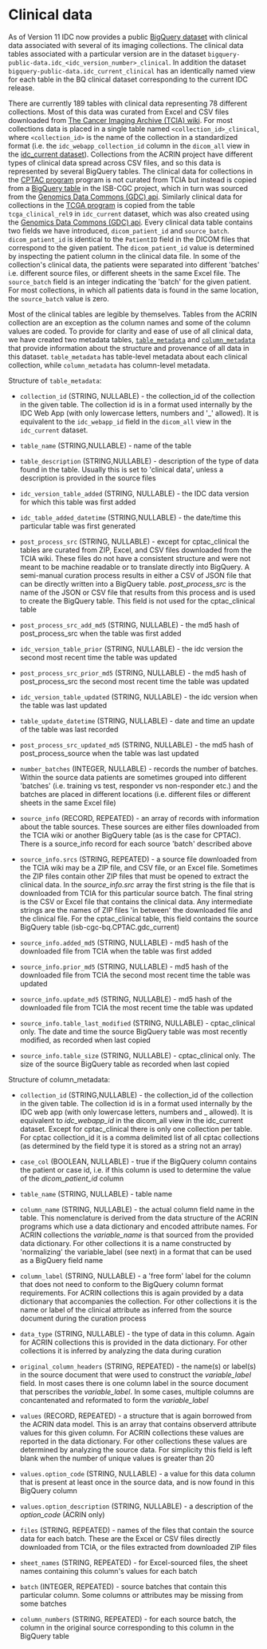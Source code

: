# Clinical data

As of Version 11 IDC now provides a public [BigQuery dataset](https://console.cloud.google.com/bigquery?p=bigquery-public-data&d=idc_clinical_current)  with clinical data associated with several of its imaging collections. The clinical data tables associated with a particular version are in the dataset `bigquery-public-data.idc_<idc_version_number>_clinical`. In addition the dataset `bigquery-public-data.idc_current_clinical` has an identically named view for each table in the BQ clinical dataset corresponding to the current IDC release.
 
There are currently 189 tables with clinical data representing 78 different collections. Most of this data was curated from Excel and CSV files downloaded from [The Cancer Imaging Archive (TCIA) wiki](https://wiki.cancerimagingarchive.net/). For most collections data is placed in a single table named `<collection_id>_clinical`, where `<collection_id>` is the name of the collection in a standardized format (i.e. the `idc_webapp_collection_id` column in the `dicom_all` view in the [idc_current dataset](https://console.cloud.google.com/bigquery?p=bigquery-public-data&d=idc_clinical&page=dataset)). Collections from the ACRIN project have different types of clinical data spread across CSV files, and so this data is represented by several BigQuery tables. The clinical data for collections in the [CPTAC program](https://proteomics.cancer.gov/programs/cptac) program is not curated from TCIA but instead is copied from a [BigQuery table](https://console.cloud.google.com/bigquery?p=isb-cgc-bq&d=cptac&t=clinical_gdc_current&page=table) in the ISB-CGC project, which in turn was sourced from the [Genomics Data Commons (GDC) api](https://gdc.cancer.gov/developers/gdc-application-programming-interface-api). Similarly clinical data for collections in the [TCGA program](https://www.cancer.gov/about-nci/organization/ccg/research/structural-genomics/tcga) is copied from the table `tcga_clinical_rel9` in `idc_current` dataset, which was also created using the [Genomics Data Commons (GDC) api](https://gdc.cancer.gov/developers/gdc-application-programming-interface-api). Every clinical data table contains two fields we have introduced, `dicom_patient_id` and `source_batch`. `dicom_patient_id` is identical to the `PatientID` field in the DICOM files that correspond to the given patient. The `dicom_patient_id` value is determined by inspecting the patient column in the clinical data file. In some of the collection's clinical data, the patients were separated into different 'batches' i.e. different source files, or different sheets in the same Excel file. The `source_batch` field is an integer indicating the 'batch' for the given patient. For most collections, in which all patients data is found in the same location, the `source_batch` value is zero.   

Most of the clinical tables are legible by themselves. Tables from the ACRIN collection are an exception as the column names and some of the column values are coded. To provide for clarity and ease of use of all clinical data, we have created two metadata tables, [`table_metadata`](https://console.cloud.google.com/bigquery?p=bigquery-public-data&d=idc_clinical_current&t=table_metadata&page=table) and [`column_metadata`](https://console.cloud.google.com/bigquery?p=bigquery-public-data&d=idc_clinical_current&t=column_metadata&page=table) that provide information about the structure and provenance of all data in this dataset. `table_metadata` has table-level metadata about each clinical collection, while `column_metadata` has column-level metadata.      

Structure of `table_metadata`:

* `collection_id` (STRING, NULLABLE) - the collection_id of the collection in the given table. The collection id is in a format used internally by the IDC Web App (with only lowercase letters, numbers and '_' allowed). It is equivalent to the `idc_webapp_id` field in the `dicom_all` view in the `idc_current` dataset. 

* `table_name` (STRING,NULLABLE) - name of the table

* `table_description` (STRING,NULLABLE) - description of the type of data found in the table. Usually this is set to 'clinical data', unless a description is provided in the source files 

* `idc_version_table_added` (STRING, NULLABLE) - the IDC data version for which this table was first added

* `idc_table_added_datetime` (STRING,NULLABLE) - the date/time this particular table was first generated 

* `post_process_src` (STRING, NULLABLE) - except for cptac_clinical the tables are curated from ZIP, Excel, and CSV files downloaded from the TCIA wiki. These files do not have a consistent structure and were not meant to be machine readable or to translate directly into BigQuery. A semi-manual curation process results in either a CSV of JSON file that can be directly written into a BigQuery table. _post_process_src_ is the name of the JSON or CSV file that results from this process and is used to create the BigQuery table. This field is not used for the cptac_clinical table   

* `post_process_src_add_md5` (STRING, NULLABLE) - the md5 hash of post_process_src when the table was first added

* `idc_version_table_prior` (STRING, NULLABLE) - the idc version the second most recent time the table was updated

* `post_process_src_prior_md5` (STRING, NULLABLE) - the md5 hash of post_process_src the second most recent time the table was updated

* `idc_version_table_updated` (STRING, NULLABLE) - the idc version when the table was last updated

* `table_update_datetime` (STRING, NULLABLE) - date and time an update of the table was last recorded

* `post_process_src_updated_md5` (STRING, NULLABLE) - the md5 hash of post_process_source when the table was last updated

* `number_batches` (INTEGER, NULLABLE) - records the number of batches. Within the source data patients are sometimes grouped into different 'batches' (i.e. training vs test, responder vs non-responder etc.) and the batches are placed in different locations (i.e. different files or different sheets in the same Excel file)

* `source_info` (RECORD, REPEATED) - an array of records with information about the table sources. These sources are either files downloaded from the TCIA wiki or another BigQuery table (as is the case for CPTAC). There is a source_info record for each source 'batch' described above

* `source_info.srcs` (STRING, REPEATED) - a source file downloaded from the TCIA wiki may be a ZIP file, and CSV file, or an Excel file. Sometimes the ZIP files contain other ZIP files that must be opened to extract the clinical data. In the _source_info.src_ array the first string is the file that is downloaded from TCIA for this particular source batch. The final string is the CSV or Excel file that contains the clinical data. Any intermediate strings are the names of ZIP files 'in between' the downloaded file and the clinical file. For the cptac_clinical table, this field contains the source BigQuery table (isb-cgc-bq.CPTAC.gdc_current)   

* `source_info.added_md5` (STRING, NULLABLE) - md5 hash of the downloaded file from TCIA when the table was first added

* `source_info.prior_md5` (STRING, NULLABLE) - md5 hash of the downloaded file from TCIA the second most recent time the table was updated

* `source_info.update_md5` (STRING, NULLABLE) - md5 hash of the downloaded file from TCIA the most recent time the table was updated

* `source_info.table_last_modified` (STRING, NULLABLE) - cptac_clinical only. The date and time the source BigQuery table was most recently modified, as recorded when last copied

* `source_info.table_size` (STRING, NULLABLE) - cptac_clinical only. The size of the source BigQuery table as recorded when last copied


Structure of column_metadata:

* `collection_id` (STRING,NULLABLE) - the collection_id of the collection in the given table. The collection id is in a format used internally by the IDC web app (with only lowercase letters, numbers and _ allowed). It is equivalent to _idc_webapp_id_ in the dicom_all view in the idc_current dataset. Except for cptac_clinical there is only one collection per table. For cptac collection_id it is a comma delimited list of all cptac collections (as determined by the field type it is stored as a string not an array)


* `case_col` (BOOLEAN, NULLABLE) - true if the BigQuery column contains the patient or case id, i.e. if this column is used to determine the value of the _dicom_patient_id_ column 

* `table_name` (STRING, NULLABLE) - table name

* `column_name` (STRING, NULLABLE) - the actual column field name in the table. This nomenclature is derived from the data structure of the ACRIN programs which use a data dictionary and encoded attribute names. For ACRIN collections the _variable_name_ is that sourced from the provided data dictionary. For other collections it is a name constructed by 'normalizing' the variable_label (see next) in a format that can be used as a BigQuery field name  

* `column_label` (STRING, NULLABLE) - a 'free form' label for the column that does not need to conform to the BigQuery column format requirements. For ACRIN collections this is again provided by a data dictionary that accompanies the collection. For other collections it is the name or label of the clinical attribute as inferred from the source document during the curation process

* `data_type` (STRING, NULLABLE) - the type of data in this column. Again for ACRIN collections this is provided in the data dictionary. For other collections it is inferred by analyzing the data during curation

* `original_column_headers` (STRING, REPEATED) - the name(s) or label(s) in the source document that were used to construct the _variable_label_ field. In most cases there is one column label in the source document that perscribes the _variable_label_. In some cases, multiple columns are concantenated and reformated to form the _variable_label_  

* `values` (RECORD, REPEATED) - a structure that is again borrowed from the ACRIN data model. This is an array that contains observerd attribute values for this given column. For ACRIN collections these values are reported in the data dictionary. For other collections these values are determined by analyzing the source data. For simplicity this field is left blank when the number of unique values is greater than 20

* `values.option_code` (STRING, NULLABLE) -  a value for this data column that is present at least once in the source data, and is now found in this BigQuery column 
   

* `values.option_description` (STRING, NULLABLE) -  a description of the _option_code_ (ACRIN only)  

* `files` (STRING, REPEATED) - names of the files that contain the source data for each batch. These are the Excel or CSV files directly downloaded from TCIA, or the files extracted from downloaded ZIP files

* `sheet_names` (STRING, REPEATED) - for Excel-sourced files, the sheet names containing this column's values for each batch


* `batch` (INTEGER, REPEATED) - source batches that contain this particular column. Some columns or attributes may be missing from some batches


* `column_numbers` (STRING, REPEATED) - for each source batch, the column in the original source corresponding to this column in the BigQuery table

